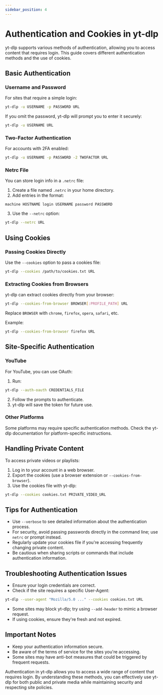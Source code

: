 ```yaml
---
sidebar_position: 4
---
```


# Authentication and Cookies in yt-dlp

yt-dlp supports various methods of authentication, allowing you to access content that requires login. This guide covers different authentication methods and the use of cookies.

## Basic Authentication

### Username and Password

For sites that require a simple login:

```sh
yt-dlp -u USERNAME -p PASSWORD URL
```

If you omit the password, yt-dlp will prompt you to enter it securely:

```sh
yt-dlp -u USERNAME URL
```

### Two-Factor Authentication

For accounts with 2FA enabled:

```sh
yt-dlp -u USERNAME -p PASSWORD -2 TWOFACTOR URL
```

### Netrc File

You can store login info in a `.netrc` file:

1. Create a file named `.netrc` in your home directory.
2. Add entries in the format:

```
machine HOSTNAME login USERNAME password PASSWORD
```

3. Use the `--netrc` option:

```sh
yt-dlp --netrc URL
```

## Using Cookies

### Passing Cookies Directly

Use the `--cookies` option to pass a cookies file:

```sh
yt-dlp --cookies /path/to/cookies.txt URL
```

### Extracting Cookies from Browsers

yt-dlp can extract cookies directly from your browser:

```sh
yt-dlp --cookies-from-browser BROWSER[:PROFILE_PATH] URL
```

Replace `BROWSER` with `chrome`, `firefox`, `opera`, `safari`, etc.

Example:

```sh
yt-dlp --cookies-from-browser firefox URL
```

## Site-Specific Authentication

### YouTube

For YouTube, you can use OAuth:

1. Run:

```sh
yt-dlp --auth-oauth CREDENTIALS_FILE
```

2. Follow the prompts to authenticate.
3. yt-dlp will save the token for future use.

### Other Platforms

Some platforms may require specific authentication methods. Check the yt-dlp documentation for platform-specific instructions.

## Handling Private Content

To access private videos or playlists:

1. Log in to your account in a web browser.
2. Export the cookies (use a browser extension or `--cookies-from-browser`).
3. Use the cookies file with yt-dlp:

```sh
yt-dlp --cookies cookies.txt PRIVATE_VIDEO_URL
```

## Tips for Authentication

- Use `--verbose` to see detailed information about the authentication process.
- For security, avoid passing passwords directly in the command line; use `netrc` or prompt instead.
- Regularly update your cookies file if you're accessing frequently changing private content.
- Be cautious when sharing scripts or commands that include authentication information.

## Troubleshooting Authentication Issues

- Ensure your login credentials are correct.
- Check if the site requires a specific User-Agent:

```sh
yt-dlp --user-agent "Mozilla/5.0 ..." --cookies cookies.txt URL
```

- Some sites may block yt-dlp; try using `--add-header` to mimic a browser request.
- If using cookies, ensure they're fresh and not expired.

## Important Notes

- Keep your authentication information secure.
- Be aware of the terms of service for the sites you're accessing.
- Some sites may have anti-bot measures that could be triggered by frequent requests.

Authentication in yt-dlp allows you to access a wide range of content that requires login. By understanding these methods, you can effectively use yt-dlp for both public and private media while maintaining security and respecting site policies.
